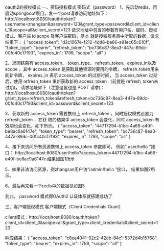 oauth2的授权模式
一、密码授权模式 密码式（password）
1、先启动redis、再启动springboot项目，发一个post请求访问地址如下：
http://localhost:8080/oauth/token?username=zhangsan&password=123&grant_type=password&client_id=client_1&scope=all&client_secret=123
请求地址中包含的参数有用户名、密码、授权模式、客户端 id scope 及客户端密码，基本
就是授权服务器中所配的数据，请求结果下：
{
    "access_token": "d2c1067e-f212-4dd8-be66-a91ec65c610f",
    "token_type": "bearer",
    "refresh_token": "bc736c87-8ea3-447a-89dc-00fc40c17f93",
    "expires_in": 1799,
    "scope": "all"
}

2、返回结果有 access_token、 token_type、 refresh_token、expires_in以及scope ，其中 access_token 
是获取其他资源时要用的令牌， refresh_token用来刷新令牌， expires_in 表示 access_token 的过期时间，
当 access_token 过期后，使用 refresh_token 重新获取新的 access_token （前提是 refresh_token未过期)，
请求地址如下（注意这里也是 POST 请求)：
http://localhost:8080/oauth/token?grant_type=refresh_token&refresh_token=bc736c87-8ea3-447a-89dc-00fc40c17f93&client_id=password&client_secret=123

3、获取新的 access_token 需要携带上 refresh_token ，同时授权模式设置为 refresh_token ，在获
取的结果中 access_token 会变化，同时 access_token 有效期也会变化，如下所示。
{
    "access_token": "44717294-b1bc-4a69-a40f-be8ac9a6147e",
    "token_type": "bearer",
    "refresh_token": "bc736c87-8ea3-447a-89dc-00fc40c17f93",
    "expires_in": 1793,
    "scope": "all"
}

4、接下来访问所有资源携带上 access_token 参数即可， 例如“ user/hello “接口：
http://localhost:8080/user/hello?access_token=44717294-b1bc-4a69-a40f-be8ac9a6147e
结果如图1所示

5、如果非法访问资源，例zhangsan用户访“/admin/hello ”接口， 结果如图2所示。

6、最后再来看一下redis中的数据见如图3


到此， password 模式得OAuth2 认证体系就搭建成功了



三、客户端授权模式 客户端模式（Client Credentials Grant）

client模式：http://localhost:8080/oauth/token?client_id=client_3&scope=all&grant_type=client_credentials&client_secret=123

响应结果：
{
    "access_token": "c8ea4041-92c2-42cb-84c1-5372d4b15768",
    "token_type": "bearer",
    "expires_in": 1799,
    "scope": "all"
}

